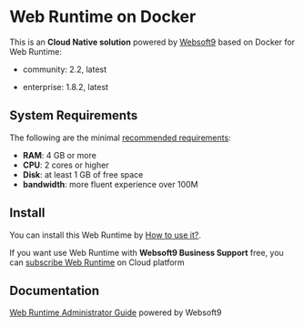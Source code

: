 # Web Runtime on Docker  

This is an **Cloud Native solution** powered by [Websoft9](https://www.websoft9.com) based on Docker for Web Runtime:

 - community:  2.2, latest

 - enterprise:  1.8.2, latest


## System Requirements

The following are the minimal [recommended requirements](https://github.com/Websoft9/docker-runtime):

* **RAM**: 4 GB or more
* **CPU**: 2 cores or higher
* **Disk**: at least 1 GB of free space
* **bandwidth**: more fluent experience over 100M  

## Install

You can install this Web Runtime by [How to use it?](https://github.com/Websoft9/docker-library#how-to-use-it).   

If you want use Web Runtime with **Websoft9 Business Support** free, you can [subscribe Web Runtime](https://www.websoft9.com/apps) on Cloud platform

## Documentation

[Web Runtime Administrator Guide](https://support.websoft9.com/docs/runtime) powered by Websoft9